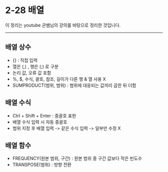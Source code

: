 # 2-28 배열

이 정리는 youtube 균쌤님의 강의를 바탕으로 정리한 것입니다.
___

## 배열 상수
- {} : 직접 입력
- 열은 (,) , 행은 (;) 로 구분
- 논리 값, 오류 값 포함
- \%, \$, 수식, 괄호, 참조, 길이가 다른 행 & 열 사용 X
- SUMPRODUCT(범위, 범위) : 범위에 대응되는 값끼리 곱한 뒤 더함

## 배열 수식
- Ctrl + Shift + Enter : 중괄호 표현
- 배열 수식 입력 시 자동 중괄호
- 범위 지정 후 배열 입력 -> 같은 수식 입력 -> 일부만 수정 X

## 배열 함수
- FREQUENCY(원본 범위, 구간) : 원본 범위 중 구간 값보다 작은 빈도수
- TRANSPOSE(범위) : 방향 전환
